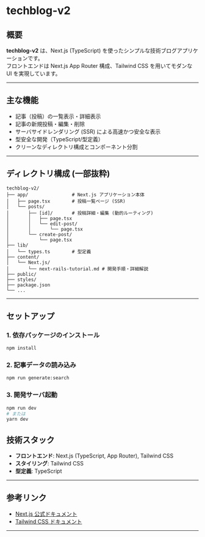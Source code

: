 # techblog-v2

## 概要

**techblog-v2** は、Next.js (TypeScript) を使ったシンプルな技術ブログアプリケーションです。  
フロントエンドは Next.js App Router 構成、Tailwind CSS を用いてモダンな UI を実現しています。  

---

## 主な機能

- 記事（投稿）の一覧表示・詳細表示
- 記事の新規投稿・編集・削除
- サーバサイドレンダリング (SSR) による高速かつ安全な表示
- 型安全な開発（TypeScript/型定義）
- クリーンなディレクトリ構成とコンポーネント分割

---

## ディレクトリ構成 (一部抜粋)

```
techblog-v2/
├── app/                # Next.js アプリケーション本体
│   ├── page.tsx        # 投稿一覧ページ (SSR)
│   └── posts/
│       ├── [id]/       # 投稿詳細・編集 (動的ルーティング)
│       │   ├── page.tsx
│       │   └── edit-post/
│       │       └── page.tsx
│       └── create-post/
│           └── page.tsx
├── lib/
│   └── types.ts        # 型定義
├── content/
│   └── Next.js/
│       └── next-rails-tutorial.md # 開発手順・詳細解説
├── public/
├── styles/
├── package.json
└── ...
```

---

## セットアップ

### 1. 依存パッケージのインストール

```bash
npm install
```

### 2. 記事データの読み込み
```bash
npm run generate:search
```

### 3. 開発サーバ起動

```bash
npm run dev
# または
yarn dev
```

## 技術スタック

- **フロントエンド**: Next.js (TypeScript, App Router), Tailwind CSS
- **スタイリング**: Tailwind CSS
- **型定義**: TypeScript

---

## 参考リンク

- [Next.js 公式ドキュメント](https://nextjs.org/docs)
- [Tailwind CSS ドキュメント](https://tailwindcss.com/docs)

---
